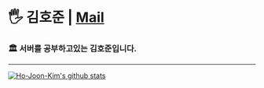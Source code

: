 # 🖐 김호준 | <a href="mailto:hojoon.dev@gmail.com">Mail</a>
### 🏛 서버를 공부하고있는 김호준입니다.
---

[![Ho-Joon-Kim's github stats](https://github-readme-stats.vercel.app/api?username=Ho-Joon-Kim&show_icons=true&hide_border=true&count_private=true)](https://github.com/Ho-Joon-Kim)
